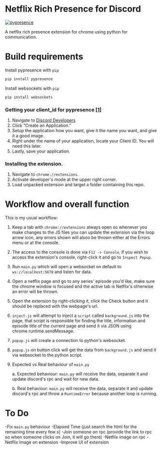 # Netflix Rich Presence for Discord
[![pypresence](https://img.shields.io/badge/using-pypresence-00bb88.svg?style=for-the-badge&logo=discord&logoWidth=20)](https://github.com/qwertyquerty/pypresence)

A netflix rich presence extension for chrome using python for communication.

# Build requirements
Install pypresence with `pip`

```python
pip install pypresence
```

Install websockets with `pip`

```python
pip install websockets
```

### Getting your client_id for pypresence [[1](https://qwertyquerty.github.io/pypresence/html/info/quickstart.html)]
1. Navigate to [Discord Developers](https://discordapp.com/developers/)
2. Click “Create an Application.”
3. Setup the application how you want, give it the name you want, and give it a good image.
4. Right under the name of your application, locate your Client ID. You will need this later.
5. Lastly, save your application.

### Installing the extension.
1. Navigate to `chrome://extensions`.
2. Activate developer's mode at the upper right corner.
3. Load unpacked extension and target a folder cointaining this repo.

# Workflow and overall function
This is my usual workflow:

1. Keep a tab with `chrome://extensions` always open so whenever you make changes to the JS files you can update the extension via the loop arrow icon, any errors shown will alsoo be thrown either at the Errors menu or at the console.
2. The access to the console is done via `F12 -> Console`, if you wish to access the extension's console, right-click it and go to `Inspect Popup`.
3. Run `main.py` which will open a websocket on default to `ws://localhost:5678` and listen for data.
4. Open a netflix page and go to any series' episode you'd like, make sure the chrome window is focused and the active tab is Netflix's otherwise an error will be thrown.
5. Open the extension by right-clicking it, click the Check button and it should be replaced with the webpage's url.
6. `inject.js` will attempt to inject a `script` called `background.js` into the page, that script is responsible for finding the title, information and episode title of the current page and send it via JSON using chrome.runtime.sendMessage.
7. `popup.js` will create a connection to python's websocket.
8. `popup.js` on button click will get the data from `background.js` and send it via websocket to the python script.
9. Expected vs Real behaviour of `main.py` 
  
    a. Expected behaviour: `main.py` will receive the data, separate it and update discord's rpc and wait for new data.
    
    b. Real behaviour: `main.py` will receive the data, separate it and update discord's rpc and throw a `RuntimeError` because another loop is running.
    
 # To Do
 -Fix `main.py` behaviour
 -Elapsed Time (just search the html for the remaining time every few s)
 -Join someone on rpc (provide the link to rpc so when someone clicks on Join, it will go there)
 -Netflix image on rpc
 -Netflix image on extension
 -Improve UI of extension
